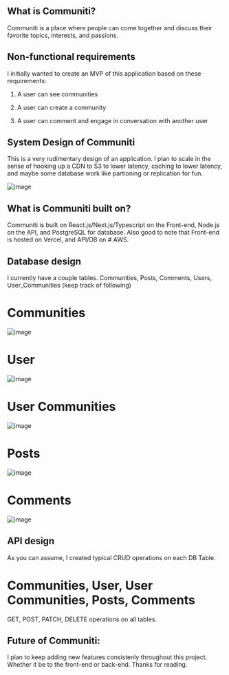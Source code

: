 
## What is Communiti?

Communiti is a place where people can come together and discuss their favorite topics, interests, and passions. 

## Non-functional requirements

I initially wanted to create an MVP of this application based on these requirements: 

1. A user can see communities

2. A user can create a community

3. A user can comment and engage in conversation with another user

## System Design of Communiti

This is a very rudimentary design of an application. I plan to scale in the sense of hooking up a CDN to S3 to lower latency, 
caching to lower latency, and maybe some database work like partioning or replication for fun.

![image](https://user-images.githubusercontent.com/54221993/214380481-32879da2-4574-451e-9ae7-845736b0c747.png)


## What is Communiti built on?

Communiti is built on React.js/Next.js/Typescript on the Front-end, Node.js on the API, and PostgreSQL for database. Also good to note that
Front-end is hosted on Vercel, and API/DB on # AWS. 


## Database design

I currently have a couple tables. Communities, Posts, Comments, Users, User_Communities (keep track of following)

# Communities
![image](https://user-images.githubusercontent.com/54221993/214385398-0a0bb392-7981-45e1-8a3b-e7e9377f32c0.png)

# User
![image](https://user-images.githubusercontent.com/54221993/214385853-79ef06c0-af75-42c4-a2bd-5a8d5c0d5d92.png)

# User Communities 
![image](https://user-images.githubusercontent.com/54221993/214385654-0846de81-ffbd-462d-beeb-7d95364e454a.png)

# Posts
![image](https://user-images.githubusercontent.com/54221993/214386113-67e6f96b-69c3-46b4-ad83-097c664ef2aa.png)

# Comments
![image](https://user-images.githubusercontent.com/54221993/214386255-7e950740-2731-46fe-b574-5e83fb373e13.png)


## API design

As you can assume, I created typical CRUD operations on each DB Table.

# Communities, User, User Communities, Posts, Comments

GET, POST, PATCH, DELETE operations on all tables.

## Future of Communiti: 

I plan to keep adding new features consistenly throughout this project. Whether it be to the front-end or back-end. Thanks for reading.
